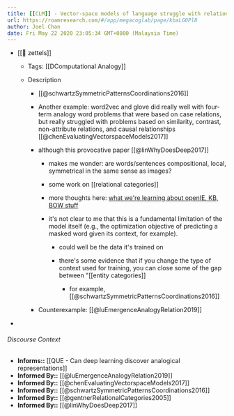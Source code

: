 ```yaml
---
title: [[CLM]] - Vector-space models of language struggle with relational similarity
url: https://roamresearch.com/#/app/megacoglab/page/kbaLG0Pl8
author: Joel Chan
date: Fri May 22 2020 23:05:34 GMT+0800 (Malaysia Time)
---
```


- [[🌲 zettels]]

    - Tags: [[DComputational Analogy]]

    - Description

        - [[@schwartzSymmetricPatternsCoordinations2016]]

        - Another example: word2vec and glove did really well with four-term analogy word problems that were based on case relations, but really struggled with problems based on similarity, contrast, non-attribute relations, and causal relationships [[@chenEvaluatingVectorspaceModels2017]]

        - although this provocative paper [[@linWhyDoesDeep2017]]

            - makes me wonder: are words/sentences compositional, local, symmetrical in the same sense as images?

            - some work on [[relational categories]]

            - more thoughts here: [what we're learning about openIE, KB, BOW stuff](https://docs.google.com/document/d/1TfLHKx0UoDY5MPIaYr4xvBd6b21K7IhR5qwOlhkz5QQ/edit?usp=sharing)

            - it's not clear to me that this is a fundamental limitation of the model itself (e.g., the optimization objective of predicting a masked word given its context, for example).

                - could well be the data it's trained on

                - there's some evidence that if you change the type of context used for training, you can close some of the gap between "[[entity categories]]

                    - for example, [[@schwartzSymmetricPatternsCoordinations2016]]

        - Counterexample: [[@luEmergenceAnalogyRelation2019]]
- 

###### Discourse Context

- **Informs::** [[QUE - Can deep learning discover analogical representations]]
- **Informed By::** [[@luEmergenceAnalogyRelation2019]]
- **Informed By::** [[@chenEvaluatingVectorspaceModels2017]]
- **Informed By::** [[@schwartzSymmetricPatternsCoordinations2016]]
- **Informed By::** [[@gentnerRelationalCategories2005]]
- **Informed By::** [[@linWhyDoesDeep2017]]
